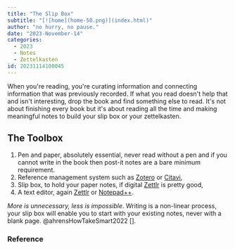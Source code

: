 ```yaml
---
title: "The Slip Box"
subtitle: "[![home](home-50.png)](index.html)"
author: "no hurry, no pause."
date: "2023-November-14"
categories:
  - 2023
  - Notes
  - Zettelkasten
id: 20231114100045
---
```


When you're reading, you're curating information and connecting information that was previously recorded. If what you read doesn't help that and isn't interesting, drop the book and find something else to read. It's not about finishing every book but it's about reading all the time and making meaningful notes to build your slip box or your zettelkasten.

## The Toolbox

1. Pen and paper, absolutely essential, never read without a pen and if you cannot write in the book then post-it notes are a bare minimum requirement.
2. Reference management system such as [Zotero](https://en.wikipedia.org/wiki/Zotero) or [Citavi](https://en.wikipedia.org/wiki/Citavi),
3. Slip box, to hold your paper notes, if digital [Zettlr](https://www.zettlr.com/features) is pretty good,
4. A text editor, again [Zettlr](https://www.zettlr.com/features) or [Notepad++](https://notepad-plus-plus.org/).

 *More is unnecessary, less is impossible*. Writing is a non-linear process, your slip box will enable you to start with your existing notes, never with a blank page. @ahrensHowTakeSmart2022 [].
 
### Reference

